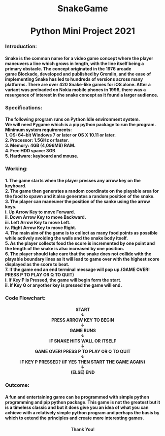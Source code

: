 <h1 align="center">SnakeGame</h1>
<h1 align="center">Python Mini Project 2021</h1>

<h3 align="left">Introduction:</h3>
<h4 align="left">Snake is the common name for a video game concept where the player maneuvers a line which grows in length, with the line itself being a primary obstacle. 
The concept originated in the 1976 arcade game Blockade, developed and published by Gremlin, and the ease of implementing Snake has led to hundreds of versions across many platforms.
There are over 420 Snake-like games for iOS alone.
After a variant was preloaded on Nokia mobile phones in 1998, there was a resurgence of interest in the snake concept as it found a larger audience.</h4>

<h3 align="left">Specifications:</h3>
<h4 align="left">The following program runs on Python Idle environment system.<br>
We will need Pygame which is a pip python package to run the program.<br>
Minimum system requirements:<br>
1. OS: 64-bit Windows 7 or later or OS X 10.11 or later.<br>
2. Processor: 1.5GHz or faster.<br>
3. Memory: 4GB (4,096MB) RAM.<br>
4. Free HDD space: 3GB.<br>
5. Hardware: keyboard and  mouse.<br></h4>

<h3 align="left">Working:</h3>
<h4 align="left">
1. The game starts when the player presses any arrow key on the keyboard.<br>
2. The game then generates a random coordinate on the playable area for the food to spawn and it also generates a random position of the snake.<br>
3. The player can maneuver the position of the sanke using the arrow keys.<br>
i. Up Arrow Key to move Forward.<br>
ii. Down Arrow Key to move Backward.<br>
iii. Left Arrow Key to move Left.<br>
iv. Right Arrow Key to move Right.<br>
4. The main aim of the game is to collect as many food points as possible while actively avoiding the walls and the snake body itself.<br>
5. As the player collects food the score is incremented by one point and the length of the snake is also increased by one position.<br>
6. The player should take care that the snake does not collide with the playable boundary lines as it will lead to game over with the highest score displayed as the score to beat. <br>
7. If the game end an end terminal message will pop up.(GAME OVER! PRESS P TO PLAY OR Q TO QUIT)<br>
i. If Key P is Pressed, the game will begin form the start.<br>
ii. If Key Q or anyother key is pressed the game will end.<br></h4>

<h3 align="left">Code Flowchart:</h3>
<h4 align="center">START<br>
↓<br>
PRESS ARROW KEY TO BEGIN<br>
↓<br>
GAME RUNS<br>
↓<br>
IF SNAKE HITS WALL OR ITSELF<br>
↓<br>
GAME OVER! PRESS P TO PLAY OR Q TO QUIT<br>
↓<br>
IF KEY P PRESSED? (IF YES THEN START THE GAME AGAIN)<br>
↓<br>
(ELSE) END<br>
</h4>

<h3 align="left">Outcome:</h3>
<h4 align="left">
A fun and entertaining game can be programmed with simple python programming and pip python package. This game is not the greatest but it is a timeless classic and but it does give you an idea of what you can achieve with a relatively simple python program and perhaps the basis by which to extend the principles and create more interesting games.</h4>

<h4 align="center">Thank You!</h4> 

